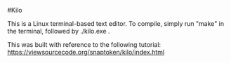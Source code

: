 #Kilo

This is a Linux terminal-based text editor. To compile, simply run "make" in the terminal, followed by ./kilo.exe <text file>.
  
This was built with reference to the following tutorial: https://viewsourcecode.org/snaptoken/kilo/index.html
